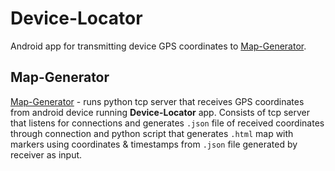 # Device-Locator
Android app for transmitting device GPS coordinates to [Map-Generator](https://github.com/gospodin66/Map-Generator).

## Map-Generator
[Map-Generator](https://github.com/gospodin66/Map-Generator) - runs python tcp server that receives GPS coordinates from android device running **Device-Locator** app. Consists of tcp server that listens for connections and generates `.json` file of received coordinates through connection and python script that generates `.html` map with markers using coordinates & timestamps from `.json` file generated by receiver as input.
